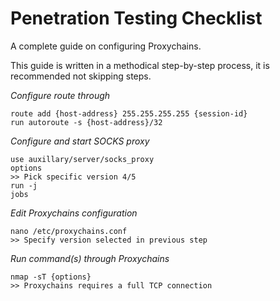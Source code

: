 # Penetration Testing Checklist

A complete guide on configuring Proxychains.

This guide is written in a methodical step-by-step process, it is recommended not skipping steps.&nbsp;
&nbsp;

*Configure route through*
```Windows
route add {host-address} 255.255.255.255 {session-id}
run autoroute -s {host-address}/32
```

*Configure and start SOCKS proxy*
```Windows
use auxillary/server/socks_proxy
options
>> Pick specific version 4/5
run -j
jobs
```

*Edit Proxychains configuration*
```Windows
nano /etc/proxychains.conf
>> Specify version selected in previous step
```

*Run command(s) through Proxychains*
```Windows
nmap -sT {options}
>> Proxychains requires a full TCP connection
```
